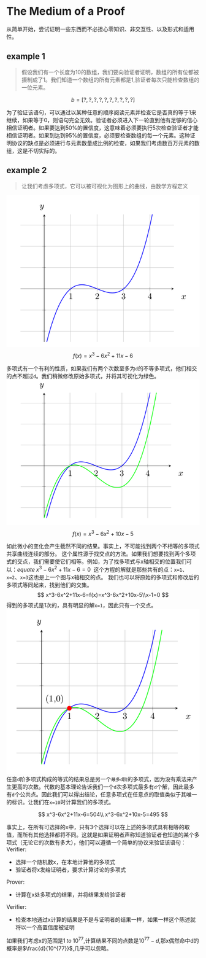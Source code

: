 # The Medium of a Proof
从简单开始，尝试证明一些东西而不必担心零知识、非交互性、以及形式和适用性。
## example 1
> 假设我们有一个长度为10的数组，我们要向验证者证明，数组的所有位都被摄制成了1。我们知道一个数组的所有元素都是1,验证者每次只能检查数组的一位元素。

$$
b=[?,?,?,?,?,?,?,?,?,?]
$$

为了验证该语句，可以通过以某种任意的顺序阅读元素并检查它是否真的等于1来继续，如果等于0，则语句完全无效。验证者必须进入下一轮直到他有足够的信心相信证明者。如果要达到50%的置信度，这意味着必须要执行5次检查验证者才能相信证明者。如果到达到95%的置信度，必须要检查数组的每一个元素。这种证明协议的缺点是必须进行与元素数量成比例的检查，如果我们考虑数百万元素的数组，这是不切实际的。
## example 2
> 让我们考虑多项式，它可以被可视化为图形上的曲线，由数学方程定义   

![多项式图片](/img/polynomial.png)
$$
f(x)=x^3-6x^2+11x-6
$$  

多项式有一个有利的性质，如果我们有两个次数至多为`d`的不等多项式，他们相交的点不超过`d`。我们稍微修改原始多项式，并将其可视化为绿色。
![修改的多项式图片](/img/modifypolynomial.png)
$$
f(x)=x^3-6x^2+10x-5
$$  

如此微小的变化会产生截然不同的结果。事实上，不可能找到两个不相等的多项式共享曲线连续的部分。
这个属性源于找交点的方法。如果我们想要找到两个多项式的交点，我们需要使它们相等。例如，为了找多项式与x轴相交的位置我们可以：$equate\; x^3-6x^2+11x-6=0\;$ 这个方程的解就是那些共有的点：`x=1`、`x=2`、`x=3`这也是上一个图与x轴相交的点。
我们也可以将原始的多项式和修改后的多项式等同起来，找到他们的交集。
$$
x^3-6x^2+11x-6=f(x)=x^3-6x^2+10x-5\\x-1=0
$$
得到的多项式是1次的，具有明显的解`x=1`，因此只有一个交点。
![得到的解](/img/solution.png)
任意`d`阶多项式构成的等式的结果总是另一个`最多d阶`的多项式，因为没有乘法来产生更高的次数。代数的基本理论告诉我们一个`d`次多项式最多有`d`个解，因此最多有`d`个公共点。因此我们可以得出结论，任意多项式在任意点的取值类似于其唯一的标识。让我们在`x=10`时计算我们的多项式。

$$
x^3-6x^2+11x-6=504\\
x^3-6x^2+10x-5=495
$$

事实上，在所有可选择的x中，只有3个选择可以在上述的多项式具有相等的取值，而所有其他选择都将不同。这就是如果证明者声称知道验证者也知道的某个多项式（无论它的次数有多大），他们可以遵循一个简单的协议来验证该语句：
Verifier:
* 选择一个随机数x，在本地计算他的多项式
* 验证者将x发给证明者，要求计算讨论的多项式

Prover:
* 计算在x处多项式的结果，并将结果发给验证者

Verifier:
* 检查本地通过x计算的结果是不是与证明者的结果一样，如果一样这个陈述就将以一个高置信度被证明

如果我们考虑x的范围是$1\;to\;10^{77}$,计算结果不同的点数是$10^{77}-d$,那x偶然命中d的概率是$\frac{d}{10^{77}}$,几乎可以忽略。